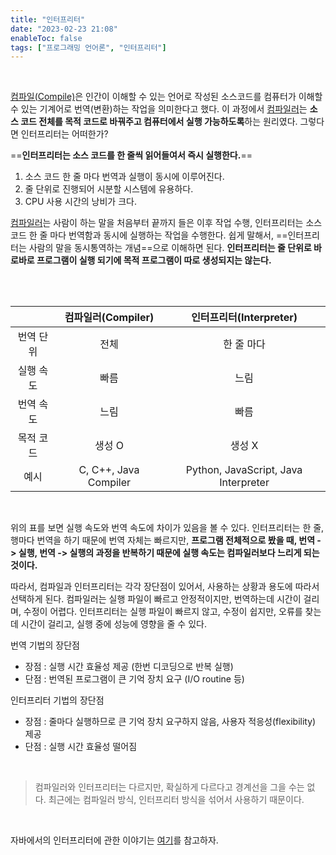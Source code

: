 ```yaml
---
title: "인터프리터"
date: "2023-02-23 21:08"
enableToc: false
tags: ["프로그래밍 언어론", "인터프리터"]
---
```


<br>

[컴파일(Compile)](notes/TIL/integrated/LanguageTheory/Compile)은 인간이 이해할 수 있는 언어로 작성된 소스코드를 컴퓨터가 이해할 수 있는 기계어로 번역(변환)하는 작업을 의미한다고 했다. 이 과정에서 [컴파일러](notes/TIL/integrated/LanguageTheory/Compiler)는 **소스 코드 전체를 목적 코드로 바꿔주고 컴퓨터에서 실행 가능하도록**하는 원리였다. 그렇다면 인터프리터는 어떠한가?

==**인터프리터는 소스 코드를 한 줄씩 읽어들여서 즉시 실행한다.**==
1. 소스 코드 한 줄 마다 번역과 실행이 동시에 이루어진다.
2. 줄 단위로 진행되어 시분할 시스템에 유용하다.
3. CPU 사용 시간의 낭비가 크다.

[컴파일러](notes/TIL/integrated/LanguageTheory/Compiler)는 사람이 하는 말을 처음부터 끝까지 들은 이후 작업 수행, 인터프리터는 소스 코드 한 줄 마다 번역함과 동시에 실행하는 작업을 수행한다. 쉽게 말해서, ==인터프리터는 사람의 말을 동시통역하는 개념==으로 이해하면 된다. **인터프리터는 줄 단위로 바로바로 프로그램이 실행 되기에 목적 프로그램이 따로 생성되지는 않는다.**

<br><br>

|           | **컴파일러(Compiler)** | **인터프리터(Interpreter)**          |
| :---------: | :----------------------: | :------------------------------------: |
| 번역 단위 | 전체                   | 한 줄 마다                           |
| 실행 속도 | 빠름                   | 느림                                 |
| 번역 속도 | 느림                   | 빠름                                 |
| 목적 코드 | 생성 O                 | 생성 X                               |
| 예시      | C, C++, Java Compiler  | Python, JavaScript, Java Interpreter | 

<br>

위의 표를 보면 실행 속도와 번역 속도에 차이가 있음을 볼 수 있다. 인터프리터는 한 줄, 행마다 번역을 하기 때문에 번역 자체는 빠르지만, **프로그램 전체적으로 봤을 때, 번역 -> 실행, 번역 -> 실행의 과정을 반복하기 때문에 실행 속도는 컴파일러보다 느리게 되는 것이다.**

따라서, 컴파일과 인터프리터는 각각 장단점이 있어서, 사용하는 상황과 용도에 따라서 선택하게 된다. 컴파일러는 실행 파일이 빠르고 안정적이지만, 번역하는데 시간이 걸리며, 수정이 어렵다. 인터프리터는 실행 파일이 빠르지 않고, 수정이 쉽지만, 오류를 찾는데 시간이 걸리고, 실행 중에 성능에 영향을 줄 수 있다.

번역 기법의 장단점
- 장점 : 실행 시간 효율성 제공 (한번 디코딩으로 반복 실행)
- 단점 : 번역된 프로그램이 큰 기억 장치 요구 (I/O routine 등)

인터프리터 기법의 장단점
- 장점 : 줄마다 실행하므로 큰 기억 장치 요구하지 않음, 사용자 적응성(flexibility) 제공
- 단점 : 실행 시간 효율성 떨어짐

<br>

> 컴파일러와 인터프리터는 다르지만, 확실하게 다르다고 경계선을 그을 수는 없다. 최근에는 컴파일러 방식, 인터프리터 방식을 섞어서 사용하기 때문이다.

<br>

자바에서의 인터프리터에 관한 이야기는 [여기](notes/TIL/integrated/Java/JavaExecute)를 참고하자.